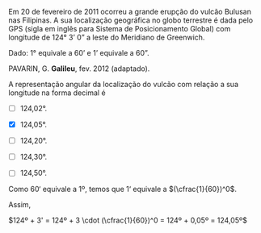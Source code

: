 

Em 20 de fevereiro de 2011 ocorreu a grande erupção do vulcão Bulusan nas Filipinas. A sua localização geográfica no globo terrestre é dada pelo GPS (sigla em inglês para Sistema de Posicionamento Global) com longitude de 124° 3’ 0” a leste do Meridiano de Greenwich.

Dado: 1° equivale a 60’ e 1’ equivale a 60”.

PAVARIN, G. **Galileu**, fev. 2012 (adaptado).

A representação angular da localização do vulcão com relação a sua longitude na forma decimal é



- [ ] 124,02°.
- [x] 124,05°.
- [ ] 124,20°.
- [ ] 124,30°.
- [ ] 124,50°.


Como 60‘ equivale a 1º, temos que 1‘ equivale a $(\cfrac{1}{60})^0$.

Assim,

$124º + 3' = 124º + 3 \cdot (\cfrac{1}{60})^0 = 124º + 0,05º = 124,05º$
